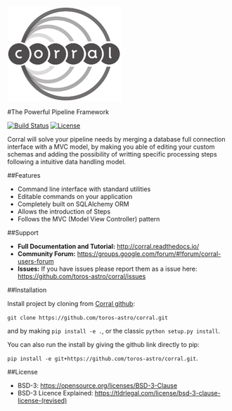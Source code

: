 <img src='./docs/logo_corral.jpg' alt='Corral' width=260/>

#The Powerful Pipeline Framework

[![Build Status](https://travis-ci.org/toros-astro/corral.svg?branch=master)](https://travis-ci.org/toros-astro/corral)
[![License](https://img.shields.io/badge/License-BSD%203--Clause-blue.svg)](https://opensource.org/licenses/BSD-3-Clause)

Corral will solve your pipeline needs by merging a database full connection
interface with a MVC model, by making you able of editing your custom schemas
and adding the possibility of writting specific processing steps following a
intuitive data handling model.

##Features

*   Command line interface with standard utilities
*   Editable commands on your application
*   Completely built on SQLAlchemy ORM
*   Allows the introduction of Steps
*   Follows the MVC (Model View Controller) pattern

##Support

-   **Full Documentation and Tutorial:** http://corral.readthedocs.io/
-   **Community Forum:**
    https://groups.google.com/forum/#!forum/corral-users-forum
-   **Issues:** If you have issues please report them as a issue
    here: https://github.com/toros-astro/corral/issues

##Installation

Install project by cloning from [Corral github](https://github.com/toros-astro/corral.git):

```git clone https://github.com/toros-astro/corral.git```

and by making `pip install -e .`, or the classic `python setup.py install`.

You can also run the install by giving the github link directly to pip:

```pip install -e git+https://github.com/toros-astro/corral.git```.


##License

-   BSD-3: https://opensource.org/licenses/BSD-3-Clause
-   BSD-3 Licence Explained: https://tldrlegal.com/license/bsd-3-clause-license-(revised)
